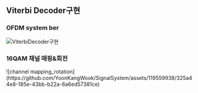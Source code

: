 ## Viterbi Decoder구현

<h3>OFDM system ber</h3>

![ViterbiDecoder구현](https://github.com/YoonKangWook/SignalSystem/assets/119559938/5403e33b-46e1-4e23-90dc-344ba023f361)


<h3>16QAM 채널 매핑&회전</h3>
![channel mapping_rotation](https://github.com/YoonKangWook/SignalSystem/assets/119559938/325a44e8-185e-43bb-b22a-6a6ed57381ce)
